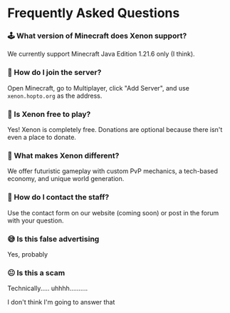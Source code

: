 # Frequently Asked Questions

### 🕹️ What version of Minecraft does Xenon support?
We currently support Minecraft Java Edition 1.21.6 only (I think).

### 🔗 How do I join the server?
Open Minecraft, go to Multiplayer, click "Add Server", and use `xenon.hopto.org` as the address.

### 💸 Is Xenon free to play?
Yes! Xenon is completely free. Donations are optional because there isn't even a place to donate.

### 🚀 What makes Xenon different?
We offer futuristic gameplay with custom PvP mechanics, a tech-based economy, and unique world generation.

### 📧 How do I contact the staff?
Use the contact form on our website (coming soon) or post in the forum with your question.

### 😅 Is this false advertising
Yes, probably

### 😐 Is this a scam
Technically..... uhhhh..........

I don't think I'm going to answer that

